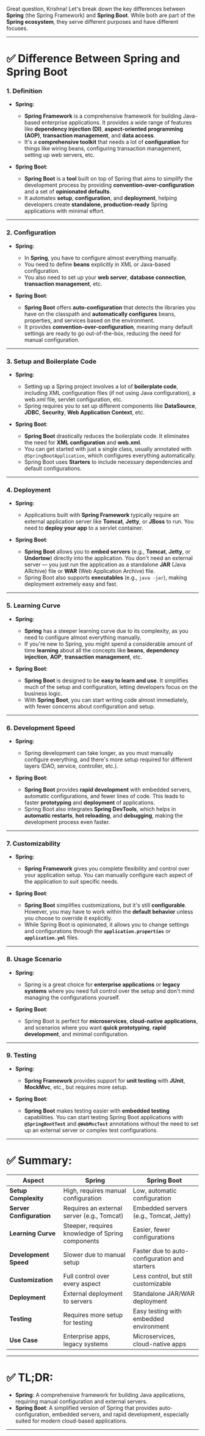 Great question, Krishna! Let's break down the key differences between **Spring** (the Spring Framework) and **Spring Boot**. While both are part of the **Spring ecosystem**, they serve different purposes and have different focuses.

---

# ✅ **Difference Between Spring and Spring Boot**

### 1. **Definition**

- **Spring**:
    - **Spring Framework** is a comprehensive framework for building Java-based enterprise applications. It provides a wide range of features like **dependency injection (DI)**, **aspect-oriented programming (AOP)**, **transaction management**, and **data access**.
    - It's a **comprehensive toolkit** that needs a lot of **configuration** for things like wiring beans, configuring transaction management, setting up web servers, etc.

- **Spring Boot**:
    - **Spring Boot** is a **tool** built on top of Spring that aims to simplify the development process by providing **convention-over-configuration** and a set of **opinionated defaults**.
    - It automates **setup**, **configuration**, and **deployment**, helping developers create **standalone, production-ready** Spring applications with minimal effort.

---

### 2. **Configuration**

- **Spring**:
    - In **Spring**, you have to configure almost everything manually.
    - You need to define **beans** explicitly in XML or Java-based configuration.
    - You also need to set up your **web server**, **database connection**, **transaction management**, etc.

- **Spring Boot**:
    - **Spring Boot** offers **auto-configuration** that detects the libraries you have on the classpath and **automatically configures** beans, properties, and services based on the environment.
    - It provides **convention-over-configuration**, meaning many default settings are ready to go out-of-the-box, reducing the need for manual configuration.

---

### 3. **Setup and Boilerplate Code**

- **Spring**:
    - Setting up a Spring project involves a lot of **boilerplate code**, including XML configuration files (if not using Java configuration), a web.xml file, servlet configuration, etc.
    - Spring requires you to set up different components like **DataSource**, **JDBC**, **Security**, **Web Application Context**, etc.

- **Spring Boot**:
    - **Spring Boot** drastically reduces the boilerplate code. It eliminates the need for **XML configuration** and **web.xml**.
    - You can get started with just a single class, usually annotated with `@SpringBootApplication`, which configures everything automatically.
    - Spring Boot uses **Starters** to include necessary dependencies and default configurations.

---

### 4. **Deployment**

- **Spring**:
    - Applications built with **Spring Framework** typically require an external application server like **Tomcat**, **Jetty**, or **JBoss** to run. You need to **deploy your app** to a servlet container.

- **Spring Boot**:
    - **Spring Boot** allows you to **embed servers** (e.g., **Tomcat**, **Jetty**, or **Undertow**) directly into the application. You don't need an external server — you just run the application as a standalone **JAR** (Java ARchive) file or **WAR** (Web Application Archive) file.
    - Spring Boot also supports **executables** (e.g., `java -jar`), making deployment extremely easy and fast.

---

### 5. **Learning Curve**

- **Spring**:
    - **Spring** has a steeper learning curve due to its complexity, as you need to configure almost everything manually.
    - If you're new to Spring, you might spend a considerable amount of time **learning** about all the concepts like **beans**, **dependency injection**, **AOP**, **transaction management**, etc.

- **Spring Boot**:
    - **Spring Boot** is designed to be **easy to learn and use**. It simplifies much of the setup and configuration, letting developers focus on the business logic.
    - With **Spring Boot**, you can start writing code almost immediately, with fewer concerns about configuration and setup.

---

### 6. **Development Speed**

- **Spring**:
    - Spring development can take longer, as you must manually configure everything, and there's more setup required for different layers (DAO, service, controller, etc.).

- **Spring Boot**:
    - **Spring Boot** provides **rapid development** with embedded servers, automatic configurations, and fewer lines of code. This leads to faster **prototyping** and **deployment** of applications.
    - Spring Boot also integrates **Spring DevTools**, which helps in **automatic restarts**, **hot reloading**, and **debugging**, making the development process even faster.

---

### 7. **Customizability**

- **Spring**:
    - **Spring Framework** gives you complete flexibility and control over your application setup. You can manually configure each aspect of the application to suit specific needs.

- **Spring Boot**:
    - **Spring Boot** simplifies customizations, but it's still **configurable**. However, you may have to work within the **default behavior** unless you choose to override it explicitly.
    - While Spring Boot is opinionated, it allows you to change settings and configurations through the **`application.properties`** or **`application.yml`** files.

---

### 8. **Usage Scenario**

- **Spring**:
    - Spring is a great choice for **enterprise applications** or **legacy systems** where you need full control over the setup and don't mind managing the configurations yourself.

- **Spring Boot**:
    - Spring Boot is perfect for **microservices**, **cloud-native applications**, and scenarios where you want **quick prototyping**, **rapid development**, and minimal configuration.

---

### 9. **Testing**

- **Spring**:
    - **Spring Framework** provides support for **unit testing** with **JUnit**, **MockMvc**, etc., but requires more setup.

- **Spring Boot**:
    - **Spring Boot** makes testing easier with **embedded testing** capabilities. You can start testing Spring Boot applications with **`@SpringBootTest`** and **`@WebMvcTest`** annotations without the need to set up an external server or complex test configurations.

---

# ✅ **Summary:**

| **Aspect**               | **Spring**                                  | **Spring Boot**                             |
|--------------------------|---------------------------------------------|---------------------------------------------|
| **Setup Complexity**      | High, requires manual configuration        | Low, automatic configuration               |
| **Server Configuration**  | Requires an external server (e.g., Tomcat)  | Embedded servers (e.g., Tomcat, Jetty)     |
| **Learning Curve**        | Steeper, requires knowledge of Spring components | Easier, fewer configurations               |
| **Development Speed**     | Slower due to manual setup                 | Faster due to auto-configuration and starters |
| **Customization**         | Full control over every aspect             | Less control, but still customizable       |
| **Deployment**            | External deployment to servers             | Standalone JAR/WAR deployment              |
| **Testing**               | Requires more setup for testing            | Easy testing with embedded environment     |
| **Use Case**              | Enterprise apps, legacy systems            | Microservices, cloud-native apps           |

---

# ✅ **TL;DR**:

- **Spring**: A comprehensive framework for building Java applications, requiring manual configuration and external servers.
- **Spring Boot**: A simplified version of Spring that provides auto-configuration, embedded servers, and rapid development, especially suited for modern cloud-based applications.

---
